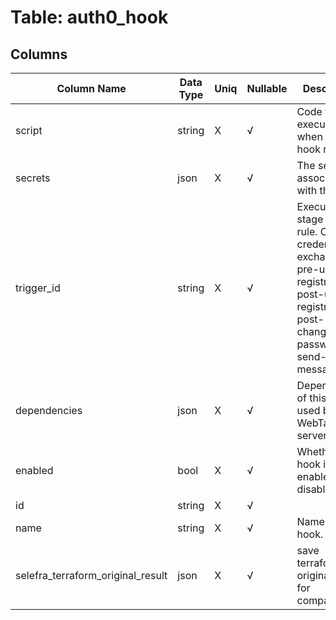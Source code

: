 # Table: auth0_hook

## Columns 

|  Column Name   |  Data Type  | Uniq | Nullable | Description | 
|  ----  | ----  | ----  | ----  | ---- | 
| script | string | X | √ | Code to be executed when this hook runs. | 
| secrets | json | X | √ | The secrets associated with the hook. | 
| trigger_id | string | X | √ | Execution stage of this rule. Can be credentials-exchange, pre-user-registration, post-user-registration, post-change-password, or send-phone-message. | 
| dependencies | json | X | √ | Dependencies of this hook used by the WebTask server. | 
| enabled | bool | X | √ | Whether the hook is enabled, or disabled. | 
| id | string | X | √ |  | 
| name | string | X | √ | Name of this hook. | 
| selefra_terraform_original_result | json | X | √ | save terraform original result for compatibility | 


